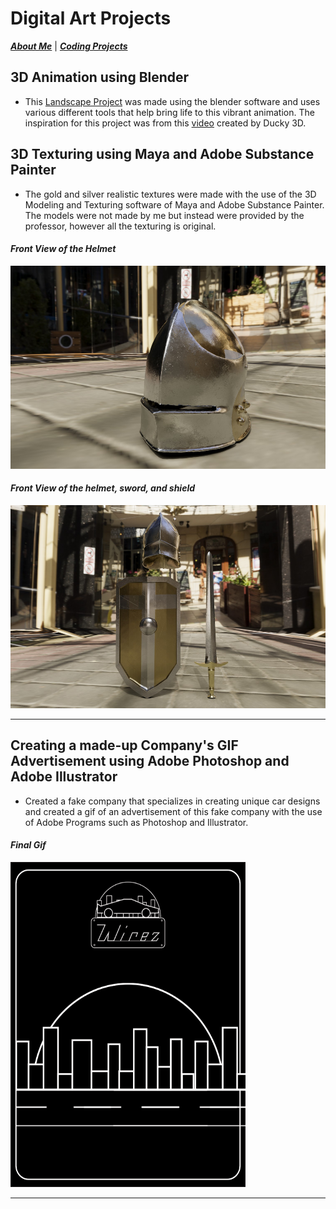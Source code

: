 # Digital Art Projects

[***About Me***](./README.md) | [***Coding Projects***](./coding.md)

## 3D Animation using Blender
- This [Landscape Project](./assets/img/Landscape.mp4) was made using the blender software and uses various different tools that help bring life to this vibrant animation. The inspiration for this project was from this [video](https://www.youtube.com/watch?v=3p2B6dZIRTY&list=PLNShHVjao84dy-lPJR2fpHzyoses0mCE7) created by Ducky 3D. 

## 3D Texturing using Maya and Adobe Substance Painter
- The gold and silver realistic textures were made with the use of the 3D Modeling and Texturing software of Maya and Adobe Substance Painter. The models were not made by me but instead were provided by the professor, however all the texturing is original.

#### _Front View of the Helmet_
<img src="./assets/img/torres_helmFront.jpg" width="521" height="325">

#### _Front View of the helmet, sword, and shield_
<img src="./assets/img/torres_swordshieldhelmFrontRender.jpg" width="521" height="325">

* * *

## Creating a made-up Company's GIF Advertisement using Adobe Photoshop and Adobe Illustrator
- Created a fake company that specializes in creating unique car designs and created a gif of an advertisement of this fake company with the use of Adobe Programs such as Photoshop and Illustrator.

#### _Final Gif_
<img src="./assets/img/Final-Project-gif.gif" width="376" height="520">

* * *
